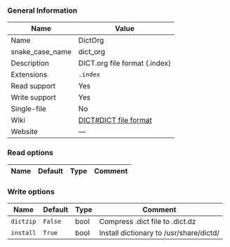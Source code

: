 
### General Information ###
Name | Value
---- | -------
Name | DictOrg
snake_case_name | dict_org
Description | DICT.org file format (.index)
Extensions | `.index`
Read support | Yes
Write support | Yes
Single-file | No
Wiki | [DICT#DICT file format](https://en.wikipedia.org/wiki/DICT#DICT_file_format)
Website | ―


### Read options ###
Name | Default | Type | Comment
---- | ---- | ------- | -------

### Write options ###
Name | Default | Type | Comment
---- | ---- | ------- | -------
`dictzip` | `False` | bool | Compress .dict file to .dict.dz
`install` | `True` | bool | Install dictionary to /usr/share/dictd/
